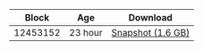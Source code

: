 |     Block   |     Age     |   Download  |
| ----------- | ----------- | ----------- |
|   12453152   |  23 hour | [Snapshot (1.6 GB)](https://s3.eu-central-1.amazonaws.com/w3coins.io/snapshots/akash-mainnet/akash_snapsot_latest.tar.lz4)  |
